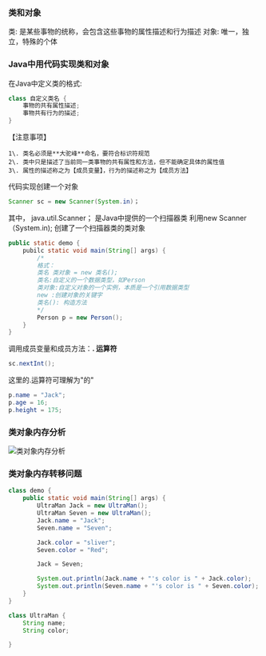 ### 类和对象

类: 是某些事物的统称，会包含这些事物的属性描述和行为描述 对象: 唯一，独立，特殊的个体

### Java中用代码实现类和对象

在Java中定义类的格式:

```java
class 自定义类名 {
    事物的共有属性描述;
    事物共有行为的描述;
}
```

【注意事项】

```
1\. 类名必须是**大驼峰**命名，要符合标识符规范
2\. 类中只是描述了当前同一类事物的共有属性和方法，但不能确定具体的属性值
3\. 属性的描述称之为【成员变量】，行为的描述称之为【成员方法】
```

代码实现创建一个对象

```java
Scanner sc = new Scanner(System.in)；
```

其中， java.util.Scanner； 是Java中提供的一个扫描器类 利用new Scanner（System.in); 创建了一个扫描器类的类对象

```java
public static demo {
    pubilc static void main(String[] args) {
        /*
        格式：
        类名 类对象 = new 类名();
        类名:自定义的一个数据类型，如Person
        类对象:自定义对象的一个实例，本质是一个引用数据类型
        new :创建对象的关键字
        类名(): 构造方法
        */
        Person p = new Person();
    }
}
```

调用成员变量和成员方法：**. 运算符**

```java
sc.nextInt();
```

这里的.运算符可理解为"的"

```java
p.name = "Jack";
p.age = 16;
p.height = 175;
```

### 类对象内存分析

![类对象内存分析](D:/%E6%BA%90%E7%A0%81/Day08-%E9%9D%A2%E5%90%91%E5%AF%B9%E8%B1%A11.0/img/%E5%AF%B9%E8%B1%A1%E5%86%85%E5%AD%98%E5%88%86%E6%9E%90%E5%9B%BE.png)

### 类对象内存转移问题

```java
class demo {
    public static void main(String[] args) {
        UltraMan Jack = new UltraMan();
        UltraMan Seven = new UltraMan();
        Jack.name = "Jack";
        Seven.name = "Seven";

        Jack.color = "sliver";
        Seven.color = "Red";

        Jack = Seven;

        System.out.println(Jack.name + "'s color is " + Jack.color);
        System.out.println(Seven.name + "'s color is " + Seven.color);
    }
}

class UltraMan {
    String name;
    String color;

}
```
